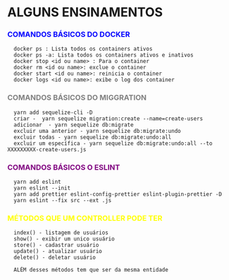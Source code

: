 # ALGUNS ENSINAMENTOS

<font color="blue"> <h3> COMANDOS BÁSICOS DO DOCKER </h3> </font>

```
  docker ps : Lista todos os containers ativos
  docker ps -a: Lista todos os containers ativos e inativos
  docker stop <id ou name> : Para o container
  docker rm <id ou name>: exclue o container
  docker start <id ou name>: reinicia o container
  docker logs <id ou name>: exibe o log dos container

```

<font color="gray"> <h3> COMANDOS BÁSICOS DO MIGGRATION </h3> </font>

```
  yarn add sequelize-cli -D
  criar -  yarn sequelize migration:create --name=create-users
  adicionar  - yarn sequelize db:migrate
  excluir uma anterior - yarn sequelize db:migrate:undo
  excluir todas - yarn sequelize db:migrate:undo:all
  excluir um específica - yarn sequelize db:migrate:undo:all --to XXXXXXXXX-create-users.js

```

<font color="purple"> <h3> COMANDOS BÁSICOS O ESLINT </h3> </font>

```
  yarn add eslint
  yarn eslint --init
  yarn add prettier eslint-config-prettier eslint-plugin-prettier -D
  yarn eslint --fix src --ext .js

```

<font color="yellow"> <h3> MÉTODOS QUE UM CONTROLLER PODE TER </h3> </font>

```
  index() - listagem de usuários
  show() - exibir um unico usuário
  store() - cadastrar usuário
  update() - atualizar usuário
  delete() - deletar usuário

  ALÉM desses métodos tem que ser da mesma entidade

```
